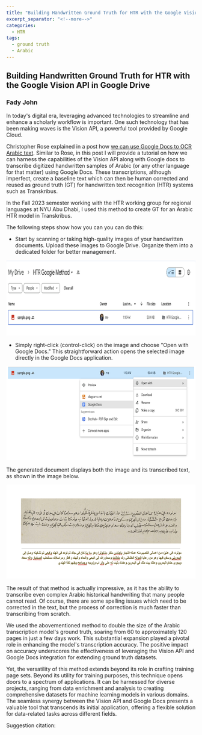 ```yaml
---
title: "Building Handwritten Ground Truth for HTR with the Google Vision API in Google Drive"
excerpt_separator: "<!--more-->"
categories:
  - HTR
tags:
  - ground truth
  - Arabic
---
```



## Building Handwritten Ground Truth for HTR with the Google Vision API in Google Drive 

### Fady John


In today's digital era, leveraging advanced technologies to streamline and enhance a scholarly workflow is important. One such technology that has been making waves is the Vision API, a powerful tool provided by Google Cloud. 

Christopher Rose explained in a post how [we can use Google Docs to OCR Arabic text](https://christophersrose.com/2020/05/05/how-to-use-google-docs-to-ocr-arabic-text/). Similar to Rose, in this post I will provide a tutorial on how we can harness the capabilities of the Vision API along with Google docs to transcribe digitized handwritten samples of Arabic (or any other language for that matter) using Google Docs. These transcriptions, although imperfect, create a baseline text which can then be human corrected and reused as ground truth (GT) for handwritten text recognition (HTR) systems such as Transkribus. 

In the Fall 2023 semester working with the HTR working group for regional languages at NYU Abu Dhabi, I used this method to create GT for an Arabic HTR model in Transkribus. 

The following steps show how you can you can do this:

- Start by scanning or taking high-quality images of your handwritten documents. Upload these images to Google Drive. Organize them into a dedicated folder for better management.

<img src="/assets/images/fadyblogstep1.png" style="width:820px;height:200px;">

- Simply right-click (control-click) on the image and choose "Open with Google Docs." This straightforward action opens the selected image directly in the Google Docs application.

<img src="/assets/images/fadyblogstep2.png" style="width:750px;height:250px;"><br>

The generated document displays both the image and its transcribed text, as shown in the image below.

<img src="/assets/images/fadyblogstep3.png" style="width:600px;height:250px;">


The result of that method is actually impressive, as it has the ability to transcribe even complex Arabic historical handwriting that many people cannot read. Of course, there are some spelling issues which need to be corrected in the text, but the process of correction is much faster than transcribing from scratch. 

We used the abovementioned method to double the size of the Arabic transcription model's ground truth, soaring from 60 to approximately 120 pages in just a few days work. This substantial expansion played a pivotal role in enhancing the model's transcription accuracy. The positive impact on accuracy underscores the effectiveness of leveraging the Vision API and Google Docs integration for extending ground truth datasets.

Yet, the versatility of this method extends beyond its role in crafting training page sets. Beyond its utility for training purposes, this technique opens doors to a spectrum of applications. It can be harnessed for diverse projects, ranging from data enrichment and analysis to creating comprehensive datasets for machine learning models in various domains. The seamless synergy between the Vision API and Google Docs presents a valuable tool that transcends its initial application, offering a flexible solution for data-related tasks across different fields.</p>


Suggestion citation: 

